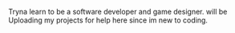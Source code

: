 Tryna learn to be a software developer and game designer.
will be Uploading my projects for help here since im new to coding.
